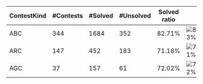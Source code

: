 | ContestKind | #Contests | #Solved | #Unsolved | Solved ratio | |
| - | - | - | - | - | - |
| ABC | 344 | 1684 | 352 | 82.71% | ![83%](https://progress-bar.dev/83?title=Solved) |
| ARC | 147 | 452 | 183 | 71.18% | ![71%](https://progress-bar.dev/71?title=Solved) |
| AGC | 37 | 157 | 61 | 72.02% | ![72%](https://progress-bar.dev/72?title=Solved) |
